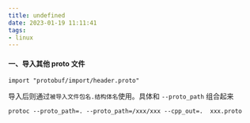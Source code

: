 ```yaml
---
title: undefined
date: 2023-01-19 11:11:41
tags:
- linux
---
```


#### 一、导入其他 proto 文件

```
import "protobuf/import/header.proto"
```

导入后则通过`被导入文件包名.结构体名`使用。具体和 `--proto_path` 组合起来

```
protoc --proto_path=. --proto_path=/xxx/xxx --cpp_out=.  xxx.proto
```

